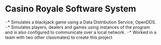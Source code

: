 # Casino Royale Software System
⋅⋅* Simulates a blackjack game using a Data Distribution Service, OpenDDS.
⋅⋅* Simulates players, dealers and games using instances of the program and is also configured to communicate over a local network.
⋅⋅* Worked in a team with two other classmates) to create this project

